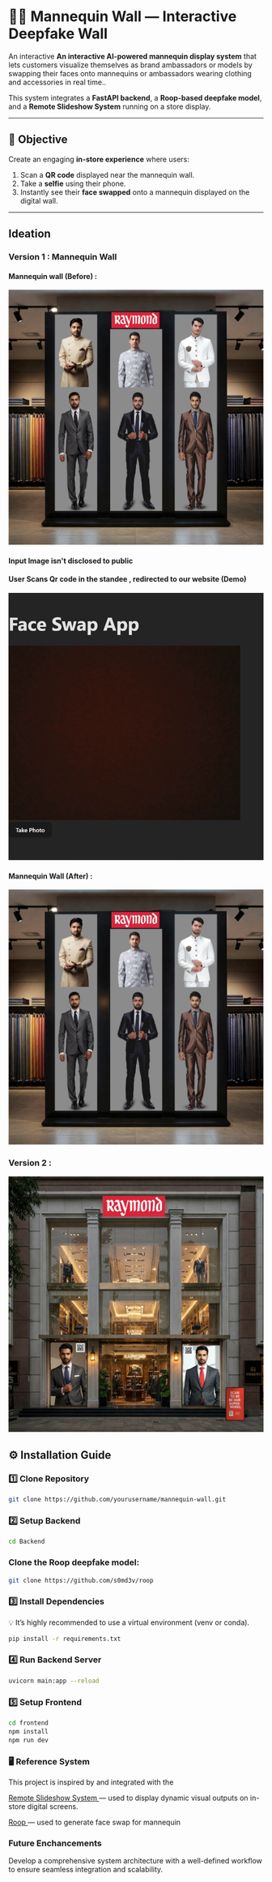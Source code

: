 # 🧍‍♂️ Mannequin Wall — Interactive Deepfake Wall

An interactive **An interactive AI-powered mannequin display system** that lets customers visualize themselves as brand ambassadors or models by swapping their faces onto mannequins or ambassadors wearing clothing and accessories in real time..  

This system integrates a **FastAPI backend**, a **Roop-based deepfake model**, and a **Remote Slideshow System** running on a store display.

---

## 🎯 Objective

Create an engaging **in-store experience** where users:
1. Scan a **QR code** displayed near the mannequin wall.
2. Take a **selfie** using their phone.
3. Instantly see their **face swapped** onto a mannequin displayed on the digital wall.

---

## Ideation 

### Version 1 : Mannequin Wall 

#### Mannequin wall (Before) :

   ![Alt Text](Readme_assets/v1idea.jpg)

#### Input Image isn't disclosed to public

#### User Scans Qr code in the standee , redirected to our website (Demo) 

![Alt Text](Readme_assets/FaceSwapApp.png)


#### Mannequin Wall (After) :

![Alt Text](Readme_assets/output.jpg)



### Version 2 : 

![Alt Text](Readme_assets/v2-idea.jpg)


## ⚙️ Installation Guide

### 1️⃣ Clone Repository

```bash
git clone https://github.com/yourusername/mannequin-wall.git
``` 
### 2️⃣ Setup Backend

```bash
cd Backend
``` 
### Clone the Roop deepfake model:

```bash
git clone https://github.com/s0md3v/roop
``` 
### 3️⃣ Install Dependencies

💡 It’s highly recommended to use a virtual environment (venv or conda).

```bash
pip install -r requirements.txt
``` 

### 4️⃣ Run Backend Server

```bash
uvicorn main:app --reload
``` 

### 5️⃣ Setup Frontend

```bash
cd frontend
npm install
npm run dev
``` 

### 🖥️ Reference System
This project is inspired by and integrated with the 

<a href = " https://github.com/Suresh-Kumar-Nadar/Remote-Slideshow-System">Remote Slideshow System </a> —
used to display dynamic visual outputs on in-store digital screens. 


<a href = "https://github.com/s0md3v/roop">Roop </a> —
used to generate face swap for mannequin 


### Future Enchancements

Develop a comprehensive system architecture with a well-defined workflow to ensure seamless integration and scalability.





